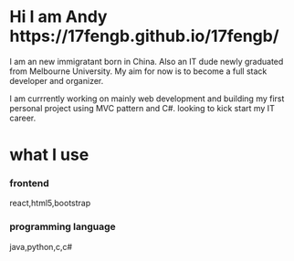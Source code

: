 
<h1> Hi I am Andy  https://17fengb.github.io/17fengb/</h1>
I am an new immigratant born in China. Also an IT dude newly graduated from Melbourne University. My aim for now is to become a full stack developer and organizer.

I am currrently working on mainly web development and building my first personal project using MVC pattern and C#. looking to kick start my IT career.







<h1>what I use</h1>

<h3>frontend</h3>
react,html5,bootstrap

<h3>programming language</h3>
  java,python,c,c#
